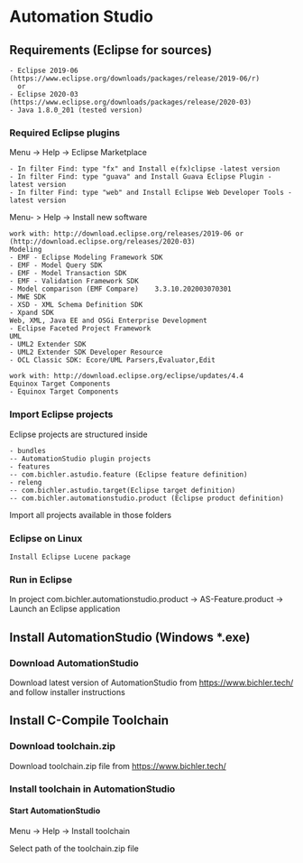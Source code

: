 # Automation Studio

## Requirements (Eclipse for sources)
```
- Eclipse 2019-06 (https://www.eclipse.org/downloads/packages/release/2019-06/r)
  or
- Eclipse 2020-03 (https://www.eclipse.org/downloads/packages/release/2020-03)
- Java 1.8.0_201 (tested version)
```
### Required Eclipse plugins

Menu -> Help -> Eclipse Marketplace

```
- In filter Find: type "fx" and Install e(fx)clipse -latest version
- In filter Find: type "guava" and Install Guava Eclipse Plugin -latest version
- In filter Find: type "web" and Install Eclipse Web Developer Tools -latest version
```
Menu- > Help -> Install new software
```
work with: http://download.eclipse.org/releases/2019-06 or (http://download.eclipse.org/releases/2020-03)
Modeling
- EMF - Eclipse Modeling Framework SDK
- EMF - Model Query SDK
- EMF - Model Transaction SDK
- EMF - Validation Framework SDK
- Model comparison (EMF Compare)	3.3.10.202003070301
- MWE SDK 
- XSD - XML Schema Definition SDK
- Xpand SDK
Web, XML, Java EE and OSGi Enterprise Development
- Eclipse Faceted Project Framework
UML
- UML2 Extender SDK
- UML2 Extender SDK Developer Resource
- OCL Classic SDK: Ecore/UML Parsers,Evaluator,Edit
```
```
work with: http://download.eclipse.org/eclipse/updates/4.4
Equinox Target Components
- Equinox Target Components
```

### Import Eclipse projects

Eclipse projects are structured inside
```
- bundles
-- AutomationStudio plugin projects
- features
-- com.bichler.astudio.feature (Eclipse feature definition)
- releng
-- com.bichler.astudio.target(Eclipse target definition)
-- com.bichler.automationstudio.product (Eclipse product definition)
```
Import all projects available in those folders

### Eclipse on Linux
```
Install Eclipse Lucene package
```

### Run in Eclipse

In project com.bichler.automationstudio.product -> AS-Feature.product -> Launch an Eclipse application


## Install AutomationStudio (Windows *.exe)

### Download AutomationStudio

Download latest version of AutomationStudio from https://www.bichler.tech/ and follow installer instructions


## Install C-Compile Toolchain

### Download toolchain.zip

Download toolchain.zip file from https://www.bichler.tech/

### Install toolchain in AutomationStudio

#### Start AutomationStudio

Menu -> Help -> Install toolchain

Select path of the toolchain.zip file